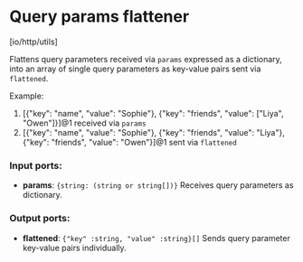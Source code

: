 # Query params flattener

[io/http/utils]

Flattens query parameters received via `params` expressed as a dictionary, into an array of single query parameters as key-value pairs sent via `flattened`.

Example:
1. [{"key": "name", "value": "Sophie"}, {"key": "friends", "value": ["Liya", "Owen"]}]@1 received via `params`
2. [{"key": "name", "value": "Sophie"}, {"key": "friends", "value": "Liya"}, {"key": "friends", "value": "Owen"}]@1 sent via `flattened`


### Input ports:

* __params__: `{string: (string or string[])}`
    Receives query parameters as dictionary.



### Output ports:

* __flattened__: `{"key" :string, "value" :string}[]`
    Sends query parameter key-value pairs individually.



